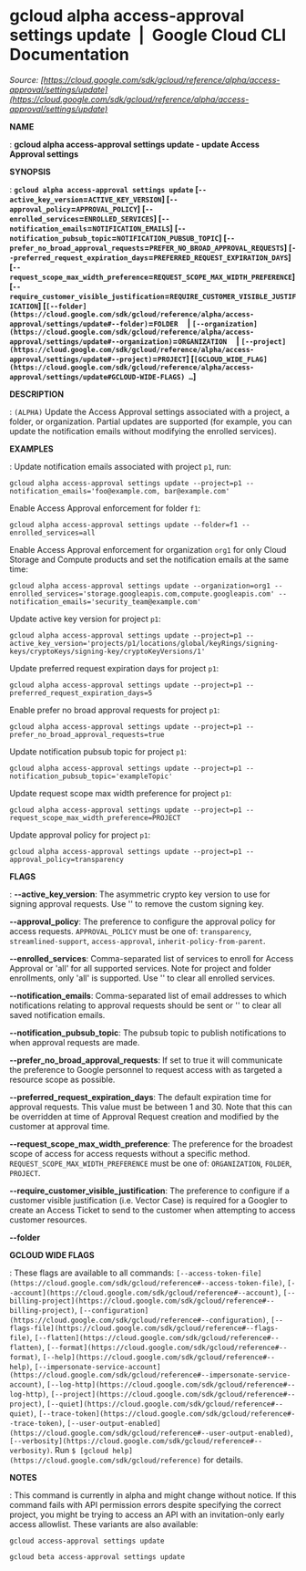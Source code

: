 # gcloud alpha access-approval settings update  |  Google Cloud CLI Documentation

*Source: [https://cloud.google.com/sdk/gcloud/reference/alpha/access-approval/settings/update](https://cloud.google.com/sdk/gcloud/reference/alpha/access-approval/settings/update)*

**NAME**

: **gcloud alpha access-approval settings update - update Access Approval settings**

**SYNOPSIS**

: **`gcloud alpha access-approval settings update` [`--active_key_version`=`ACTIVE_KEY_VERSION`] [`--approval_policy`=`APPROVAL_POLICY`] [`--enrolled_services`=`ENROLLED_SERVICES`] [`--notification_emails`=`NOTIFICATION_EMAILS`] [`--notification_pubsub_topic`=`NOTIFICATION_PUBSUB_TOPIC`] [`--prefer_no_broad_approval_requests`=`PREFER_NO_BROAD_APPROVAL_REQUESTS`] [`--preferred_request_expiration_days`=`PREFERRED_REQUEST_EXPIRATION_DAYS`] [`--request_scope_max_width_preference`=`REQUEST_SCOPE_MAX_WIDTH_PREFERENCE`] [`--require_customer_visible_justification`=`REQUIRE_CUSTOMER_VISIBLE_JUSTIFICATION`] [`[--folder](https://cloud.google.com/sdk/gcloud/reference/alpha/access-approval/settings/update#--folder)`=`FOLDER`     | `[--organization](https://cloud.google.com/sdk/gcloud/reference/alpha/access-approval/settings/update#--organization)`=`ORGANIZATION`     | `[--project](https://cloud.google.com/sdk/gcloud/reference/alpha/access-approval/settings/update#--project)`=`PROJECT`] [`[GCLOUD_WIDE_FLAG](https://cloud.google.com/sdk/gcloud/reference/alpha/access-approval/settings/update#GCLOUD-WIDE-FLAGS) …`]**

**DESCRIPTION**

: `(ALPHA)` Update the Access Approval settings associated with a
project, a folder, or organization. Partial updates are supported (for example,
you can update the notification emails without modifying the enrolled services).

**EXAMPLES**

: Update notification emails associated with project `p1`, run:

```
gcloud alpha access-approval settings update --project=p1 --notification_emails='foo@example.com, bar@example.com'
```

Enable Access Approval enforcement for folder `f1`:

```
gcloud alpha access-approval settings update --folder=f1 --enrolled_services=all
```

Enable Access Approval enforcement for organization `org1` for only
Cloud Storage and Compute products and set the notification emails at the same
time:

```
gcloud alpha access-approval settings update --organization=org1 --enrolled_services='storage.googleapis.com,compute.googleapis.com' --notification_emails='security_team@example.com'
```

Update active key version for project `p1`:

```
gcloud alpha access-approval settings update --project=p1 --active_key_version='projects/p1/locations/global/keyRings/signing-keys/cryptoKeys/signing-key/cryptoKeyVersions/1'
```

Update preferred request expiration days for project `p1`:

```
gcloud alpha access-approval settings update --project=p1 --preferred_request_expiration_days=5
```

Enable prefer no broad approval requests for project `p1`:

```
gcloud alpha access-approval settings update --project=p1 --prefer_no_broad_approval_requests=true
```

Update notification pubsub topic for project `p1`:

```
gcloud alpha access-approval settings update --project=p1 --notification_pubsub_topic='exampleTopic'
```

Update request scope max width preference for project `p1`:

```
gcloud alpha access-approval settings update --project=p1 --request_scope_max_width_preference=PROJECT
```

Update approval policy for project `p1`:

```
gcloud alpha access-approval settings update --project=p1 --approval_policy=transparency
```

**FLAGS**

: **--active_key_version**:
The asymmetric crypto key version to use for signing approval requests. Use ''
to remove the custom signing key.

**--approval_policy**:
The preference to configure the approval policy for access requests.
`APPROVAL_POLICY` must be one of:
`transparency`, `streamlined-support`,
`access-approval`, `inherit-policy-from-parent`.

**--enrolled_services**:
Comma-separated list of services to enroll for Access Approval or 'all' for all
supported services. Note for project and folder enrollments, only 'all' is
supported. Use '' to clear all enrolled services.

**--notification_emails**:
Comma-separated list of email addresses to which notifications relating to
approval requests should be sent or '' to clear all saved notification emails.

**--notification_pubsub_topic**:
The pubsub topic to publish notifications to when approval requests are made.

**--prefer_no_broad_approval_requests**:
If set to true it will communicate the preference to Google personnel to request
access with as targeted a resource scope as possible.

**--preferred_request_expiration_days**:
The default expiration time for approval requests. This value must be between 1
and 30. Note that this can be overridden at time of Approval Request creation
and modified by the customer at approval time.

**--request_scope_max_width_preference**:
The preference for the broadest scope of access for access requests without a
specific method. `REQUEST_SCOPE_MAX_WIDTH_PREFERENCE` must
be one of: `ORGANIZATION`, `FOLDER`, `PROJECT`.

**--require_customer_visible_justification**:
The preference to configure if a customer visible justification (i.e. Vector
Case) is required for a Googler to create an Access Ticket to send to the
customer when attempting to access customer resources.

**--folder**

**GCLOUD WIDE FLAGS**

: These flags are available to all commands: `[--access-token-file](https://cloud.google.com/sdk/gcloud/reference#--access-token-file)`,
`[--account](https://cloud.google.com/sdk/gcloud/reference#--account)`, `[--billing-project](https://cloud.google.com/sdk/gcloud/reference#--billing-project)`,
`[--configuration](https://cloud.google.com/sdk/gcloud/reference#--configuration)`,
`[--flags-file](https://cloud.google.com/sdk/gcloud/reference#--flags-file)`,
`[--flatten](https://cloud.google.com/sdk/gcloud/reference#--flatten)`, `[--format](https://cloud.google.com/sdk/gcloud/reference#--format)`, `[--help](https://cloud.google.com/sdk/gcloud/reference#--help)`, `[--impersonate-service-account](https://cloud.google.com/sdk/gcloud/reference#--impersonate-service-account)`,
`[--log-http](https://cloud.google.com/sdk/gcloud/reference#--log-http)`,
`[--project](https://cloud.google.com/sdk/gcloud/reference#--project)`, `[--quiet](https://cloud.google.com/sdk/gcloud/reference#--quiet)`, `[--trace-token](https://cloud.google.com/sdk/gcloud/reference#--trace-token)`, `[--user-output-enabled](https://cloud.google.com/sdk/gcloud/reference#--user-output-enabled)`,
`[--verbosity](https://cloud.google.com/sdk/gcloud/reference#--verbosity)`.
Run `$ [gcloud help](https://cloud.google.com/sdk/gcloud/reference)` for details.

**NOTES**

: This command is currently in alpha and might change without notice. If this
command fails with API permission errors despite specifying the correct project,
you might be trying to access an API with an invitation-only early access
allowlist. These variants are also available:

```
gcloud access-approval settings update
```

```
gcloud beta access-approval settings update
```